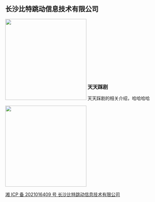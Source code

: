 ## 长沙比特跳动信息技术有限公司

<section>
	<div style="display: inline-block;">
		<img style="width: 256px; height: 256px;" src="https://appimg.dbankcdn.com/application/icon144/a8ac7dd866064325bc5cad88a57696f6.png"/>
	</div>
	<div style="display: inline-block;">
		<b style="font-size: 16px;">天天踩剧</b>
		<p style="font-size: 14px">天天踩剧的相关介绍，哈哈哈哈</p>
	</div>
	<div style="display: inline-block;">
		<img style="width: 256px; height: 256px;" src="https://appimg.dbankcdn.com/application/screenshut1/a8ac7dd866064325bc5cad88a57696f6.jpg"/>
	</div>
</section>

[湘 ICP 备 2021016409 号 长沙比特跳动信息技术有限公司](http://beian.miit.gov.cn/)
